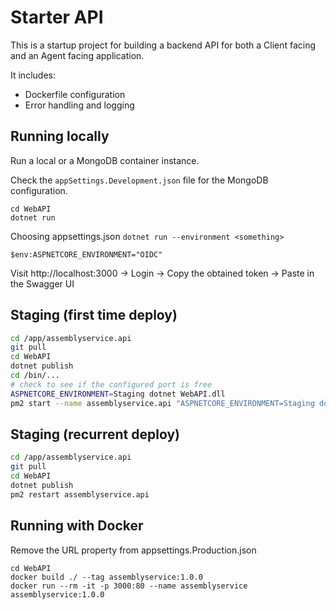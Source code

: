 # Starter API

This is a startup project for building a backend API for both a Client facing and an Agent facing application.

It includes:

-   Dockerfile configuration
-   Error handling and logging

## Running locally

Run a local or a MongoDB container instance.

Check the `appSettings.Development.json` file for the MongoDB configuration.

```
cd WebAPI
dotnet run
```

Choosing appsettings.json `dotnet run --environment <something>`

```
$env:ASPNETCORE_ENVIRONMENT="OIDC"
```

Visit http://localhost:3000 -> Login -> Copy the obtained token -> Paste in the Swagger UI

## Staging (first time deploy)

```sh
cd /app/assemblyservice.api
git pull
cd WebAPI
dotnet publish
cd /bin/...
# check to see if the configured port is free
ASPNETCORE_ENVIRONMENT=Staging dotnet WebAPI.dll
pm2 start --name assemblyservice.api "ASPNETCORE_ENVIRONMENT=Staging dotnet WebAPI.dll"
```

## Staging (recurrent deploy)

```sh
cd /app/assemblyservice.api
git pull
cd WebAPI
dotnet publish
pm2 restart assemblyservice.api
```

## Running with Docker

Remove the URL property from appsettings.Production.json

```
cd WebAPI
docker build ./ --tag assemblyservice:1.0.0
docker run --rm -it -p 3000:80 --name assemblyservice assemblyservice:1.0.0
```